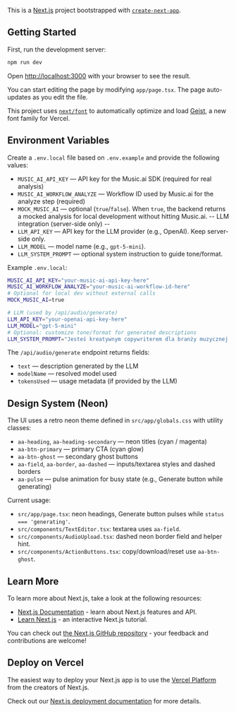 This is a [Next.js](https://nextjs.org) project bootstrapped with [`create-next-app`](https://nextjs.org/docs/app/api-reference/cli/create-next-app).

## Getting Started

First, run the development server:

```bash
npm run dev
```

Open [http://localhost:3000](http://localhost:3000) with your browser to see the result.

You can start editing the page by modifying `app/page.tsx`. The page auto-updates as you edit the file.

This project uses [`next/font`](https://nextjs.org/docs/app/building-your-application/optimizing/fonts) to automatically optimize and load [Geist](https://vercel.com/font), a new font family for Vercel.

## Environment Variables

Create a `.env.local` file based on `.env.example` and provide the following values:

- `MUSIC_AI_API_KEY` — API key for the Music.ai SDK (required for real analysis)
- `MUSIC_AI_WORKFLOW_ANALYZE` — Workflow ID used by Music.ai for the analyze step (required)
- `MOCK_MUSIC_AI` — optional (`true`/`false`). When `true`, the backend returns a mocked analysis for local development without hitting Music.ai.
-- LLM integration (server-side only) --
- `LLM_API_KEY` — API key for the LLM provider (e.g., OpenAI). Keep server-side only.
- `LLM_MODEL` — model name (e.g., `gpt-5-mini`).
- `LLM_SYSTEM_PROMPT` — optional system instruction to guide tone/format.

Example `.env.local`:

```bash
MUSIC_AI_API_KEY="your-music-ai-api-key-here"
MUSIC_AI_WORKFLOW_ANALYZE="your-music-ai-workflow-id-here"
# Optional for local dev without external calls
MOCK_MUSIC_AI=true

# LLM (used by /api/audio/generate)
LLM_API_KEY="your-openai-api-key-here"
LLM_MODEL="gpt-5-mini"
# Optional: customize tone/format for generated descriptions
LLM_SYSTEM_PROMPT="Jesteś kreatywnym copywriterem dla branży muzycznej..."
```

The `/api/audio/generate` endpoint returns fields:

- `text` — description generated by the LLM
- `modelName` — resolved model used
- `tokensUsed` — usage metadata (if provided by the LLM)

## Design System (Neon)

The UI uses a retro neon theme defined in `src/app/globals.css` with utility classes:

- `aa-heading`, `aa-heading-secondary` — neon titles (cyan / magenta)
- `aa-btn-primary` — primary CTA (cyan glow)
- `aa-btn-ghost` — secondary ghost buttons
- `aa-field`, `aa-border`, `aa-dashed` — inputs/textarea styles and dashed borders
- `aa-pulse` — pulse animation for busy state (e.g., Generate button while generating)

Current usage:

- `src/app/page.tsx`: neon headings, Generate button pulses while `status === 'generating'`.
- `src/components/TextEditor.tsx`: textarea uses `aa-field`.
- `src/components/AudioUpload.tsx`: dashed neon border field and helper hint.
- `src/components/ActionButtons.tsx`: copy/download/reset use `aa-btn-ghost`.

## Learn More

To learn more about Next.js, take a look at the following resources:

- [Next.js Documentation](https://nextjs.org/docs) - learn about Next.js features and API.
- [Learn Next.js](https://nextjs.org/learn) - an interactive Next.js tutorial.

You can check out [the Next.js GitHub repository](https://github.com/vercel/next.js) - your feedback and contributions are welcome!

## Deploy on Vercel

The easiest way to deploy your Next.js app is to use the [Vercel Platform](https://vercel.com/new?utm_medium=default-template&filter=next.js&utm_source=create-next-app&utm_campaign=create-next-app-readme) from the creators of Next.js.

Check out our [Next.js deployment documentation](https://nextjs.org/docs/app/building-your-application/deploying) for more details.

